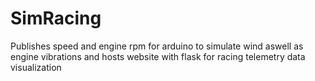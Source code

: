 # SimRacing

Publishes speed and engine rpm for arduino to simulate wind aswell as engine vibrations and hosts website with flask for racing telemetry data visualization

